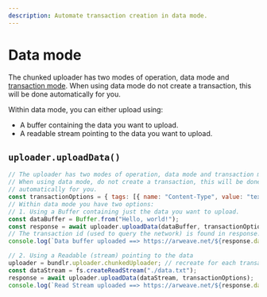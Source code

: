 ```yaml
---
description: Automate transaction creation in data mode.
---
```


# Data mode

The chunked uploader has two modes of operation, data mode and [transaction mode](/developer-docs/irys-sdk/chunked-uploader/transaction-mode). When using data mode do not create a transaction, this will be done automatically for you.

Within data mode, you can either upload using:

-   A buffer containing the data you want to upload.
-   A readable stream pointing to the data you want to upload.

## `uploader.uploadData()`

```js
// The uploader has two modes of operation, data mode and transaction mode.
// When using data mode, do not create a transaction, this will be done
// automatically for you.
const transactionOptions = { tags: [{ name: "Content-Type", value: "text/plain" }] };
// Within data mode you have two options:
// 1. Using a Buffer containing just the data you want to upload.
const dataBuffer = Buffer.from("Hello, world!");
const response = await uploader.uploadData(dataBuffer, transactionOptions);
// The transaction id (used to query the network) is found in response.data.id
console.log(`Data buffer uploaded ==> https://arweave.net/${response.data.id}`);

// 2. Using a Readable (stream) pointing to the data
uploader = bundlr.uploader.chunkedUploader; // recreate for each transaction
const dataStream = fs.createReadStream("./data.txt");
response = await uploader.uploadData(dataStream, transactionOptions);
console.log(`Read Stream uploaded ==> https://arweave.net/${response.data.id}`);
```

